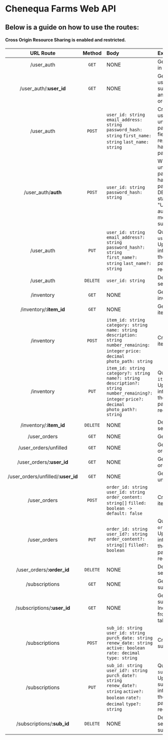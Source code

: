 # Chenequa Farms Web API #
## Below is a guide on how to use the routes: ##
#### Cross Origin Resource Sharing is enabled and restricted. ####

| URL Route    | Method       | Body        | Explanation     |
|:------------:|:------------:|:-----------|:---------------|
| /user_auth   | `GET`          | NONE        | Gets all users in DB|
| /user_auth/**:user_id** | `GET`   | NONE        | Gets specific user, user's subscriptions, and  user's orders
| /user_auth   | `POST`    |  `user_id: string` `email_address: string` `password_hash: string` `first_name: string` `last_name: string`      | Creates a new user. A unhashed password_hash field will be replaced with a hashed password.     |
| /user_auth/**auth**   | `POST`    | `user_id: string` `password_hash: string`   | Will compare unhashed password with hashed password in DB. Will return status `200` and "User authenticated" message when successful.      |
| /user_auth   | `PUT`     | `user_id: string` `email_address?: string` `password_hash?: string` `first_name?: string` `last_name?: string`    |  Queries using `user_id`. Updates item information to the information passed in request body.   |
| /user_auth   | `DELETE`  | `user_id: string`  | Deletes selected user.    |
| /inventory   | `GET`     | NONE         | Gets the entire inventory.    |
| /inventory/**:item_id**   | `GET`   | NONE    | Gets an item by item_id   |
| /inventory   | `POST`     | `item_id: string` `category: string` `name: string` `description: string` `number_remaining: integer` `price: decimal` `photo_path: string`   | Creates a new item.     |
| /inventory    | `PUT`     | `item_id: string` `category?: string` `name?: string` `description?: string` `number_remaining?: integer` `price?: decimal` `photo_path?: string`   | Querys using `item_id`. Updates item information to the information passed in request body.    |
| /inventory/:**item_id**  | `DELETE`    | NONE    | Deletes selected item.    |
| /user_orders    | `GET`   | NONE    | Gets all orders.    |
| /user_orders/unfilled   | `GET`   | NONE    | Gets all unfilled orders    |
| /user_orders/**:user_id**   | `GET`   | NONE    | Gets `user_id`'s orders.    |
| /user_orders/unfilled/**:user_id**    | `GET`   | NONE    | Gets `user_id`'s unfilled orders.   |
| /user_orders   | `POST`    | `order_id: string` `user_id: string` `order_content: string[]` `filled: boolean -> default: false`    | Creates a new item.   |
| /user_orders    | `PUT`   | `order_id: string` `user_id?: string` `order_content?: string[]` `filled?: boolean`   | Querys using `order_id`. Updates order information to the information passed in request body.    |
| /user_orders/**:order_id**    | `DELETE`    | NONE    | Deletes selected order.   |
| /subscriptions    | `GET`   | NONE    | Gets all subscriptions.   |
| /subscriptions/**:user_id**   | `GET`   | NONE    | Gets a user's subscriptions. Includes user from `user_auth` table.    |
| /subscriptions    | `POST`    | `sub_id: string` `user_id: string` `purch_date: string` `renew_date: string` `active: boolean` `rate: decimal` `type: string`   | Creates a new subscription.   |
| /subscriptions    | `PUT`   | `sub_id: string` `user_id?: string` `purch_date?: string` `renew_date?: string` `active?: boolean` `rate?: decimal` `type?: string`   | Querys using `sub_id`. Updates subscription information to the information passed in request body.    |
| /subscriptions/**:sub_id**   | `DELETE`    | NONE    | Deletes selected subscription.    |
